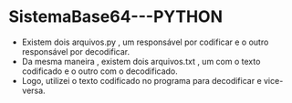 # SistemaBase64---PYTHON

* Existem dois arquivos.py , um responsável por codificar e o outro responsável por decodificar.
* Da mesma maneira , existem dois arquivos.txt , um com o texto codificado e o outro com o decodificado.
* Logo, utilizei o texto codificado no programa para decodificar e vice-versa.
